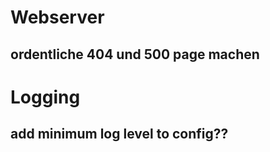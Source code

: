# Webserver
## ordentliche 404 und 500 page machen

# Logging
## add minimum log level to config??


